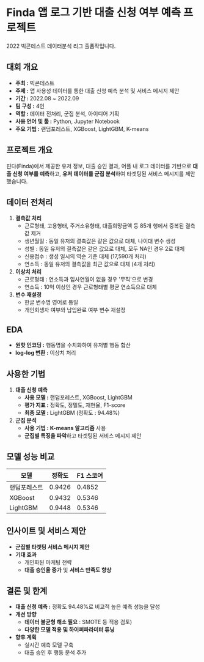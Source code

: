 # Finda 앱 로그 기반 대출 신청 여부 예측 프로젝트
2022 빅콘테스트 데이터분석 리그 출품작입니다.

## 대회 개요
- **주최 :** 빅콘테스트 
- **주제 :** 앱 사용성 데이터를 통한 대출 신청 예측 분석 및 서비스 메시지 제안  
- **기간 :** 2022.08 ~ 2022.09
- **팀 구성 :** 4인
- **역할 :** 데이터 전처리, 군집 분석, 아이디어 기획
- **사용 언어 및 툴 :** Python, Jupyter Notebook  
- **주요 기법 :** 랜덤포레스트, XGBoost, LightGBM, K-means


## 프로젝트 개요
핀다(Finda)에서 제공한 유저 정보, 대출 승인 결과, 어플 내 로그 데이터를 기반으로 **대출 신청 여부를 예측**하고, **유저 데이터를 군집 분석**하여 타겟팅된 서비스 메시지를 제안했습니다.


## 데이터 전처리
1. **결측값 처리**
   - 근로형태, 고용형태, 주거소유형태, 대출희망금액 등 85개 행에서 중복된 결측값 제거
   - 생년월일 : 동일 유저의 결측값은 같은 값으로 대체, 나이대 변수 생성
   - 성별 : 동일 유저의 결측값은 같은 값으로 대체, 모두 NA인 경우 2로 대체
   - 신용점수 : 생성 일시의 역순 기준 대체 (17,590개 처리)
   - 연소득 : 동일 유저의 결측값을 최근 값으로 대체 (4개 처리)
2. **이상치 처리**
   - 근로형태 : 연소득과 입사연월이 없을 경우 '무직'으로 변경
   - 연소득 : 10억 이상인 경우 근로형태별 평균 연소득으로 대체
3. **변수 재설정**
   - 한글 변수명 영어로 통일
   - 개인회생자 여부와 납입완료 여부 변수 재설정


## EDA
- **원핫 인코딩 :** 행동명을 수치화하여 유저별 행동 합산
- **log-log 변환 :** 이상치 처리


## 사용한 기법
1. **대출 신청 예측**
   - **사용 모델 :** 랜덤포레스트, XGBoost, LightGBM  
   - **평가 지표 :** 정확도, 정밀도, 재현율, F1-score
   - **최종 모델 :** LightGBM (정확도 : 94.48%)
2. **군집 분석**
   - **사용 기법 :** **K-means 알고리즘** 사용
   - **군집별 특징을 파악**하고 타겟팅된 서비스 메시지 제안  


## 모델 성능 비교

| 모델            | 정확도   | F1 스코어 |
| --------------- | -------- | ---------- |
| 랜덤포레스트    | 0.9426   | 0.4852     |
| XGBoost         | 0.9432   | 0.5346     |
| LightGBM        | 0.9448   | 0.5346     |



## 인사이트 및 서비스 제안
- **군집별 타겟팅 서비스 메시지 제안**
- **기대 효과**
  - 개인화된 마케팅 전략
  - **대출 승인율 증가** 및 **서비스 만족도 향상**


## 결론 및 한계
- **대출 신청 예측 :** 정확도 94.48%로 비교적 높은 예측 성능을 달성  
- **개선 방향**  
  - **데이터 불균형 해소 필요** : SMOTE 등 적용 검토) 
  - **다양한 모델 적용 및 하이퍼파라미터 튜닝**  
- **향후 계획**  
  - 실시간 예측 모델 구축  
  - 대출 승인 후 행동 분석 추가
